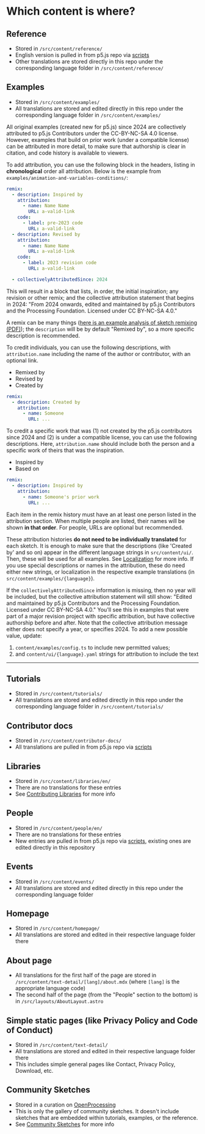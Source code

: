 # Which content is where?

## Reference

- Stored in `/src/content/reference/`
- English version is pulled in from p5.js repo via [scripts](./scripts.md)
- Other translations are stored directly in this repo under the corresponding language folder in `/src/content/reference/`

## Examples

- Stored in `/src/content/examples/`
- All translations are stored and edited directly in this repo under the corresponding language folder in `/src/content/examples/`

All original examples (created new for p5.js) since 2024 are collectively attributed to p5.js Contributors under the CC-BY-NC-SA 4.0 license. However, examples that build on prior work (under a compatible license) can be attributed in more detail, to make sure that authorship is clear in citation, and code history is available to viewers.

To add attribution, you can use the following block in the headers, listing in **chronological** order all attribution. Below is the example from `examples/animation-and-variables-conditions/`:

```yaml
remix:
  - description: Inspired by
    attribution:
      - name: Name Name
        URL: a-valid-link
    code:
      - label: pre-2023 code
        URL: a-valid-link
  - description: Revised by
    attribution:    
      - name: Name Name
        URL: a-valid-link
    code:
      - label: 2023 revision code
        URL: a-valid-link

  - collectivelyAttributedSince: 2024
```

This will result in a block that lists, in order, the initial inspiration; any revision or other remix; and the collective attribution statement that begins in 2024: "From 2024 onwards, edited and maintained by p5.js Contributors and the Processing Foundation. Licensed under CC BY-NC-SA 4.0."

A remix can be many things ([here is an example analysis of sketch remixing (PDF)](https://dl.acm.org/doi/pdf/10.1145/3563657.3595969)); the `description` will be by default "Remixed by", so a more specific description is recommended.

To credit individuals, you can use the following descriptions, with `attribution.name` including the name of the author or contributor, with an optional link.

* Remixed by
* Revised by
* Created by

```yaml
remix:
  - description: Created by
    attribution:
      - name: Someone
        URL: ...
```

To credit a specific work that was (1) not created by the p5.js contributors since 2024 and (2) is under a compatible license, you can use the following descriptions. Here, `attribution.name` should include both the person and a specific work of theirs that was the inspiration.

* Inspired by
* Based on

```yaml
remix:
  - description: Inspired by
    attribution:
      - name: Someone's prior work
        URL: ...
```

Each item in the remix history must have an at least one person listed in the attribution section. When multiple people are listed, their names will be shown **in that order**. For people, URLs are optional but recommended.

These attribution histories **do not need to be individually translated** for each sketch. It is enough to make sure that the descriptions (like 'Created by' and so on) appear in the different language strings in `src/content/ui/`. Then, these will be used for all examples. See [Localization](./localization.md) for more info. If you use special descriptions or names in the attribution, these do need either new strings, or localization in the respective example translations (in `src/content/examples/{language}`).

If the `collectivelyAttributedSince` information is missing, then no year will be included, but the collective attribution statement will still show: "Edited and maintained by p5.js Contributors and the Processing Foundation. Licensed under CC BY-NC-SA 4.0." You'll see this in examples that were part of a major revision project with specific attribution, but have collective authorship before and after. Note that the collective attribution message either does not specify a year,
 or specifies 2024. To add a new possible value, update:

1. `content/examples/config.ts` to include new permitted values;
2. and `content/ui/{language}.yaml` strings for attribution to include the text

---

## Tutorials

- Stored in `/src/content/tutorials/`
- All translations are stored and edited directly in this repo under the corresponding language folder in `/src/content/tutorials/`

## Contributor docs

- Stored in `/src/content/contributor-docs/`
- All translations are pulled in from p5.js repo via [scripts](./scripts.md)

## Libraries

- Stored in `/src/content/libraries/en/`
- There are no translations for these entries
- See [Contributing Libraries](./contributing_libraries.md) for more info

## People

- Stored in `/src/content/people/en/`
- There are no translations for these entries
- New entries are pulled in from p5.js repo via [scripts](./scripts.md), existing ones are edited directly in this repository

## Events

- Stored in `/src/content/events/`
- All translations are stored and edited directly in this repo under the corresponding language folder

## Homepage

- Stored in `/src/content/homepage/`
- All translations are stored and edited in their respective language folder there

## About page

- All translations for the first half of the page are stored in `/src/content/text-detail/[lang]/about.mdx` (where `[lang]` is the appropriate language code)
- The second half of the page (from the "People" section to the bottom) is in `/src/layouts/AboutLayout.astro`

## Simple static pages (like Privacy Policy and Code of Conduct)

- Stored in `/src/content/text-detail/`
- All translations are stored and edited in their respective language folder there
- This includes simple general pages like Contact, Privacy Policy, Download, etc.

## Community Sketches

- Stored in a curation on [OpenProcessing](https://openprocessing.org)
- This is only the gallery of community sketches. It doesn't include sketches that are embedded within tutorials, examples, or the reference.
- See [Community Sketches](./community_sketches.md) for more info
